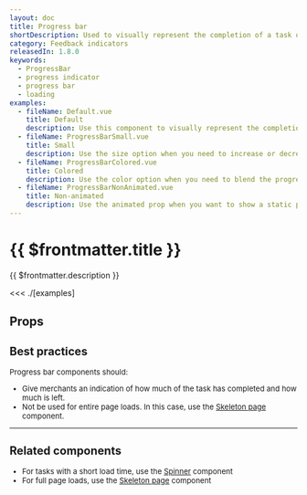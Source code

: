 ```yaml
---
layout: doc
title: Progress bar
shortDescription: Used to visually represent the completion of a task or operation.
category: Feedback indicators
releasedIn: 1.8.0
keywords:
  - ProgressBar
  - progress indicator
  - progress bar
  - loading
examples:
  - fileName: Default.vue
    title: Default
    description: Use this component to visually represent the completion of a task or operation.
  - fileName: ProgressBarSmall.vue
    title: Small
    description: Use the size option when you need to increase or decrease the visual weight of the progress bar.
  - fileName: ProgressBarColored.vue
    title: Colored
    description: Use the color option when you need to blend the progress bar in a context that calls for it, such as a progress toward success or where it’s the primary focus.
  - fileName: ProgressBarNonAnimated.vue
    title: Non-animated
    description: Use the animated prop when you want to show a static progress bar.
---
```


# {{ $frontmatter.title }}

<Lede>

{{ $frontmatter.description }}

</Lede>

<Examples>

<<< ./[examples]

</Examples>

## Props

<PropsTable />

<div style="font-size: 0.8125rem">

## Best practices

Progress bar components should:

- Give merchants an indication of how much of the task has completed and how much is left.
- Not be used for entire page loads. In this case, use the [Skeleton page](/components/SkeletonPage) component.

---

## Related components

- For tasks with a short load time, use the [Spinner](/components/Spinner) component
- For full page loads, use the [Skeleton page](/components/SkeletonPage) component

</div>
